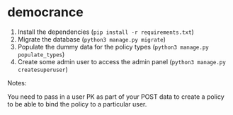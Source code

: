 # democrance

1. Install the dependencies (`pip install -r requirements.txt`)
2. Migrate the database (`python3 manage.py migrate`)
3. Populate the dummy data for the policy types (`python3 manage.py populate_types`)
4. Create some admin user to access the admin panel (`python3 manage.py createsuperuser`)

Notes:

You need to pass in a user PK as part of your POST data to create a policy to be able to bind the policy to a particular user.
